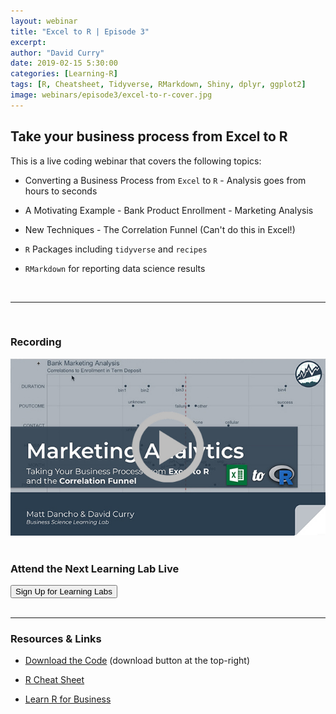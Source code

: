```yaml
---
layout: webinar
title: "Excel to R | Episode 3"
excerpt: 
author: "David Curry"
date: 2019-02-15 5:30:00
categories: [Learning-R]
tags: [R, Cheatsheet, Tidyverse, RMarkdown, Shiny, dplyr, ggplot2]
image: webinars/episode3/excel-to-r-cover.jpg
---
```


## Take your business process from Excel to R


This is a live coding webinar that covers the following topics:

- Converting a Business Process from `Excel` to `R` - Analysis goes from hours to seconds

- A Motivating Example - Bank Product Enrollment - Marketing Analysis

- New Techniques - The Correlation Funnel (Can't do this in Excel!)

- `R` Packages including `tidyverse` and `recipes`

- `RMarkdown` for reporting data science results

<br>
<hr>
<br>

### Recording

<div class="text-center">
<a href="https://www.youtube.com/watch?v=VSjU_4XoMAM"><img src="/assets/webinars/episode3/video-thumb.jpg"></a>
</div>


<!-- Lab Signup -->

<br>
<div class="text-center">
    <h3>Attend the Next Learning Lab Live</h3>
    <button type="button" class="btn btn-info btn-lg" onclick="window.location='https://mailchi.mp/business-science/webinars';">Sign Up for Learning Labs</button>
</div>

<br>
<hr>
<!-- End Lab Signup -->



### Resources &amp; Links

- [Download the Code](https://github.com/business-science/presentations) (download button at the top-right)

- [R Cheat Sheet](/r-cheatsheet.html)

- [Learn R for Business](/business/2017/12/27/six-reasons-to-use-R-for-business.html)

